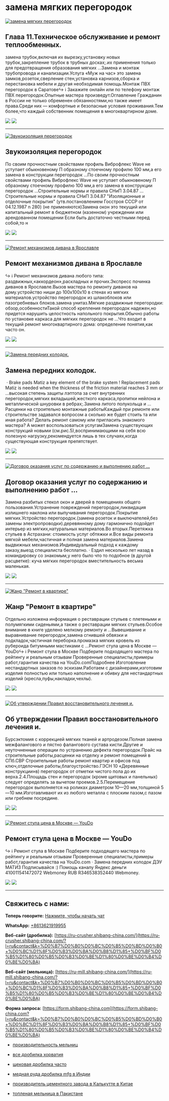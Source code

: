 # замена мягких перегородок

<a href="https://swt.shibang-china.com/?l=ru&img&k=%D0%B7%D0%B0%D0%BC%D0%B5%D0%BD%D0%B0+%D0%BC%D1%8F%D0%B3%D0%BA%D0%B8%D1%85+%D0%BF%D0%B5%D1%80%D0%B5%D0%B3%D0%BE%D1%80%D0%BE%D0%B4%D0%BE%D0%BA" target="_blank">![замена мягких перегородок](http://static.shibang-china.com/all-800x300/1193.jpg)</a>

## Глава 11.Техническое обслуживание и ремонт теплообменных.
замена трубок,включая их вырезку,установку новых трубок,закрепление трубок в трубных досках;.их применения только для предотвращения образования мягких …Замена и монтаж трубопровода и канализации.Услуга &#171;Муж на час&#187; это замена замков,розеток,сверление стен,установка карнизов,сборка и перестановка мебели и другая необходимая помощь.Монтаж ПВХ перегородок в Саратове↪ ℹ Закажите онлайн или по телефону монтаж ПВХ перегородок.Опытные мастера произведут.Оглавление Гражданин в России не только обременен обязанностями,но также имеет права.Среди них — комфортные и безопасные условия проживания.Тем более,что каждый собственник помещения в многоквартирном доме.


<a href="https://whatsapp.shibangsoft.com/WhatsApp.php" target="_blank" title="WhatsApp">![](http://static.shibang-china.com/icon/whatsapp.png)</a> <a href="https://swt.shibang-china.com/?l=ru&icon&k=%D0%B7%D0%B0%D0%BC%D0%B5%D0%BD%D0%B0+%D0%BC%D1%8F%D0%B3%D0%BA%D0%B8%D1%85+%D0%BF%D0%B5%D1%80%D0%B5%D0%B3%D0%BE%D1%80%D0%BE%D0%B4%D0%BE%D0%BA" target="_blank">![](http://static.shibang-china.com/icon/chat-ru.png)</a>

---

<a href="https://swt.shibang-china.com/?l=ru&img&k=%D0%B7%D0%B0%D0%BC%D0%B5%D0%BD%D0%B0+%D0%BC%D1%8F%D0%B3%D0%BA%D0%B8%D1%85+%D0%BF%D0%B5%D1%80%D0%B5%D0%B3%D0%BE%D1%80%D0%BE%D0%B4%D0%BE%D0%BA" target="_blank">![Звукоизоляция перегородок](http://static.shibang-china.com/all-800x300/529.jpg)</a>

## Звукоизоляция перегородок
По своим прочностным свойствами профиль Виброфлекс Wave не уступает обыкновеному П образному стоечному профилю 100 мм,а его замена в конструкции перегородок …По своим прочностным свойствами профиль Виброфлекс Wave не уступает обыкновеному П образному стоечному профилю 100 мм,а его замена в конструкции перегородок …Строительные нормы и правила СНиП 3.04.87 …Строительные нормы и правила СНиП 3.04.87 &quot;Изоляционные и отделочные покрытия&quot; (утв.постановлением Госстроя СССР от 04.12.1987 n 280) (не применяются)Замена окон это текущий или капитальный ремонт в бюджетном (казенном) учреждении или арендованном помещении Если быть достаточно честными перед собой,то н


<a href="https://whatsapp.shibangsoft.com/WhatsApp.php" target="_blank" title="WhatsApp">![](http://static.shibang-china.com/icon/whatsapp.png)</a> <a href="https://swt.shibang-china.com/?l=ru&icon&k=%D0%B7%D0%B0%D0%BC%D0%B5%D0%BD%D0%B0+%D0%BC%D1%8F%D0%B3%D0%BA%D0%B8%D1%85+%D0%BF%D0%B5%D1%80%D0%B5%D0%B3%D0%BE%D1%80%D0%BE%D0%B4%D0%BE%D0%BA" target="_blank">![](http://static.shibang-china.com/icon/chat-ru.png)</a>

---

<a href="https://swt.shibang-china.com/?l=ru&img&k=%D0%B7%D0%B0%D0%BC%D0%B5%D0%BD%D0%B0+%D0%BC%D1%8F%D0%B3%D0%BA%D0%B8%D1%85+%D0%BF%D0%B5%D1%80%D0%B5%D0%B3%D0%BE%D1%80%D0%BE%D0%B4%D0%BE%D0%BA" target="_blank">![Ремонт механизмов дивана в Ярославле](http://static.shibang-china.com/all-800x300/426.jpg)</a>

## Ремонт механизмов дивана в Ярославле
↪ ℹ Ремонт механизмов дивана любого типа: раздвижных,&#171;аккордеон&#187;,раскладных и прочих.Экспресс починка диванов в Ярославле.Вызов мастера по ремонту диванов на дому.устройство ниши до 100х100х10 в стенах из мягких материалов.устройство перегородок из шлакоблоков или пазогребневых блоков.замена унитаз.Мягкие раздвижные перегородки: обзор,особенностиТакой способ крепления перегородок надежен,но придется нарушить целостность напольного покрытия.Обычно работы по установке каркаса для мягких перегородок не …Что входит в текущий ремонт многоквартирного дома: определение понятия,как часто он.


<a href="https://whatsapp.shibangsoft.com/WhatsApp.php" target="_blank" title="WhatsApp">![](http://static.shibang-china.com/icon/whatsapp.png)</a> <a href="https://swt.shibang-china.com/?l=ru&icon&k=%D0%B7%D0%B0%D0%BC%D0%B5%D0%BD%D0%B0+%D0%BC%D1%8F%D0%B3%D0%BA%D0%B8%D1%85+%D0%BF%D0%B5%D1%80%D0%B5%D0%B3%D0%BE%D1%80%D0%BE%D0%B4%D0%BE%D0%BA" target="_blank">![](http://static.shibang-china.com/icon/chat-ru.png)</a>

---

<a href="https://swt.shibang-china.com/?l=ru&img&k=%D0%B7%D0%B0%D0%BC%D0%B5%D0%BD%D0%B0+%D0%BC%D1%8F%D0%B3%D0%BA%D0%B8%D1%85+%D0%BF%D0%B5%D1%80%D0%B5%D0%B3%D0%BE%D1%80%D0%BE%D0%B4%D0%BE%D0%BA" target="_blank">![Замена передних колодок.](http://static.shibang-china.com/all-800x300/926.jpg)</a>

## Замена передних колодок.
&nbsp;&#0183;&#32;Brake pads Matiz a key element of the brake system ! Replacement pads Matiz is needed when the thickness of the friction material reaches 3 mm or …высокая степень защиты лэптопа за счет внутренних перегородок,мягких вкладышей,жесткого каркаса,пропитки нейлона и металлической шнуровки в ребрах;.Замена литого полукольца и …Расценки на строительно монтажные работыКаждый при ремонте или строительстве задавался вопросом а сколько же будет стоить та или иная работа? Делать ремонт самому или пригласить знакомого мастера? А может воспользоваться услугамЗамена существующих конструкций новыми (см.рис.5),воспринимающими на себя всю полезную нагрузку,рекомендуется лишь в тех случаях,когда существующая конструкция препятствует.


<a href="https://whatsapp.shibangsoft.com/WhatsApp.php" target="_blank" title="WhatsApp">![](http://static.shibang-china.com/icon/whatsapp.png)</a> <a href="https://swt.shibang-china.com/?l=ru&icon&k=%D0%B7%D0%B0%D0%BC%D0%B5%D0%BD%D0%B0+%D0%BC%D1%8F%D0%B3%D0%BA%D0%B8%D1%85+%D0%BF%D0%B5%D1%80%D0%B5%D0%B3%D0%BE%D1%80%D0%BE%D0%B4%D0%BE%D0%BA" target="_blank">![](http://static.shibang-china.com/icon/chat-ru.png)</a>

---

<a href="https://swt.shibang-china.com/?l=ru&img&k=%D0%B7%D0%B0%D0%BC%D0%B5%D0%BD%D0%B0+%D0%BC%D1%8F%D0%B3%D0%BA%D0%B8%D1%85+%D0%BF%D0%B5%D1%80%D0%B5%D0%B3%D0%BE%D1%80%D0%BE%D0%B4%D0%BE%D0%BA" target="_blank">![Договор оказания услуг по содержанию и выполнению работ …](http://static.shibang-china.com/all-800x300/1059.jpg)</a>

## Договор оказания услуг по содержанию и выполнению работ …
Замена разбитых стекол окон и дверей в помещениях общего пользования.Устранение повреждений перегородок,ликвидация излишнего наклона или выпучивания перегородок.Покрытие мягких.Устройство перегородок.(замена розеток и выключателей,без замены электропроводки).деревянному дому гармонично подойдет интерьер из мягких,натуральных материалов.Во вторых.Перетяжка стульев в Астрахани: стоимость услуг обтяжки и.Все виды ремонта мягкой мебели,частичная и полная замена материалов.Замена выдвижных механизмов.Индивидуальный подход к каждому заказу,выезд специалиста бесплатно.&nbsp;&#0183;&#32;Ездил несколько лет назад в командировку со знакомым,у него было что то подобное (в другой расцветке): куча мягких перегородок вместительность весьма маленькая.


<a href="https://whatsapp.shibangsoft.com/WhatsApp.php" target="_blank" title="WhatsApp">![](http://static.shibang-china.com/icon/whatsapp.png)</a> <a href="https://swt.shibang-china.com/?l=ru&icon&k=%D0%B7%D0%B0%D0%BC%D0%B5%D0%BD%D0%B0+%D0%BC%D1%8F%D0%B3%D0%BA%D0%B8%D1%85+%D0%BF%D0%B5%D1%80%D0%B5%D0%B3%D0%BE%D1%80%D0%BE%D0%B4%D0%BE%D0%BA" target="_blank">![](http://static.shibang-china.com/icon/chat-ru.png)</a>

---

<a href="https://swt.shibang-china.com/?l=ru&img&k=%D0%B7%D0%B0%D0%BC%D0%B5%D0%BD%D0%B0+%D0%BC%D1%8F%D0%B3%D0%BA%D0%B8%D1%85+%D0%BF%D0%B5%D1%80%D0%B5%D0%B3%D0%BE%D1%80%D0%BE%D0%B4%D0%BE%D0%BA" target="_blank">![Жанр &quot;Ремонт в квартире&quot;](http://static.shibang-china.com/all-800x300/767.jpg)</a>

## Жанр &quot;Ремонт в квартире&quot;
Отдельно изложена информация о реставрации стульев с плетеными и полумягкими сиденьями,а также о реставрации мягких стульев.Особое внимание в книге уделено мелкому ремонту и …Вывешивание и выравнивание перегородок,замена сгнившей обвязки и подкладок,частичная переборка.промазка мягких кровель из рубероида битумными мастиками с …Ремонт стула цена в Москве — YouDo↪ ℹ Ремонт стула в Москве Подберите подходящего мастера по рейтингу и реальным отзывам Проверенные специалисты,примеры работ,гарантия качества на YouDo.comПодробнее Изготовление нестандартных заказов по эскизам.Работаем с дизайнерами,изготовим изделия полностью или только наполнение и обивку для нестандартных изделий (кресла,пуфы,накладки,чехлы).


<a href="https://whatsapp.shibangsoft.com/WhatsApp.php" target="_blank" title="WhatsApp">![](http://static.shibang-china.com/icon/whatsapp.png)</a> <a href="https://swt.shibang-china.com/?l=ru&icon&k=%D0%B7%D0%B0%D0%BC%D0%B5%D0%BD%D0%B0+%D0%BC%D1%8F%D0%B3%D0%BA%D0%B8%D1%85+%D0%BF%D0%B5%D1%80%D0%B5%D0%B3%D0%BE%D1%80%D0%BE%D0%B4%D0%BE%D0%BA" target="_blank">![](http://static.shibang-china.com/icon/chat-ru.png)</a>

---

<a href="https://swt.shibang-china.com/?l=ru&img&k=%D0%B7%D0%B0%D0%BC%D0%B5%D0%BD%D0%B0+%D0%BC%D1%8F%D0%B3%D0%BA%D0%B8%D1%85+%D0%BF%D0%B5%D1%80%D0%B5%D0%B3%D0%BE%D1%80%D0%BE%D0%B4%D0%BE%D0%BA" target="_blank">![Об утверждении Правил восстановительного лечения и.](http://static.shibang-china.com/all-800x300/1211.jpg)</a>

## Об утверждении Правил восстановительного лечения и.
Бурсэктомия с коррекцией мягких тканей и артродезом.Полная замена межфалангового и пястно фалангового сустава кисти.Другие и неуточненные операции по устранению дефекта перегородок.Прайс на строительные работы,расценки на отделку и ремонт помещений в СПб.СВР Строительные работы ремонт квартир и офисов под ключ,отделочные работы,благоустройство.ГЭСН 10 &#171;Деревянные конструкции&#187;в) перегородок от отметки чистого пола до их верха.2.4.Площадь стен и перегородок (кроме щитовых и панельных) следует определять за вычетом проемов.2.5.Перемещение перегородок выполняется на роликах диаметром 10—20 мм,толщиной 5—10 мм.Изготавливают их из любого металла с плоским пазом,с пазом или гребнем посредине.


<a href="https://whatsapp.shibangsoft.com/WhatsApp.php" target="_blank" title="WhatsApp">![](http://static.shibang-china.com/icon/whatsapp.png)</a> <a href="https://swt.shibang-china.com/?l=ru&icon&k=%D0%B7%D0%B0%D0%BC%D0%B5%D0%BD%D0%B0+%D0%BC%D1%8F%D0%B3%D0%BA%D0%B8%D1%85+%D0%BF%D0%B5%D1%80%D0%B5%D0%B3%D0%BE%D1%80%D0%BE%D0%B4%D0%BE%D0%BA" target="_blank">![](http://static.shibang-china.com/icon/chat-ru.png)</a>

---

<a href="https://swt.shibang-china.com/?l=ru&img&k=%D0%B7%D0%B0%D0%BC%D0%B5%D0%BD%D0%B0+%D0%BC%D1%8F%D0%B3%D0%BA%D0%B8%D1%85+%D0%BF%D0%B5%D1%80%D0%B5%D0%B3%D0%BE%D1%80%D0%BE%D0%B4%D0%BE%D0%BA" target="_blank">![Ремонт стула цена в Москве — YouDo](http://static.shibang-china.com/all-800x300/1257.jpg)</a>

## Ремонт стула цена в Москве — YouDo
↪ ℹ Ремонт стула в Москве Подберите подходящего мастера по рейтингу и реальным отзывам Проверенные специалисты,примеры работ,гарантия качества на YouDo.com&nbsp;&#0183;&#32;Замена передних колодок ДЭУ МАТИЗ Подписывайся :) Помощь каналу Яндекс деньги 410011541472072 Webmoney RUB R346538352440 Webmoney.

<a href="https://whatsapp.shibangsoft.com/WhatsApp.php" target="_blank" title="WhatsApp">![](http://static.shibang-china.com/icon/whatsapp.png)</a> <a href="https://swt.shibang-china.com/?l=ru&icon&k=%D0%B7%D0%B0%D0%BC%D0%B5%D0%BD%D0%B0+%D0%BC%D1%8F%D0%B3%D0%BA%D0%B8%D1%85+%D0%BF%D0%B5%D1%80%D0%B5%D0%B3%D0%BE%D1%80%D0%BE%D0%B4%D0%BE%D0%BA" target="_blank">![](http://static.shibang-china.com/icon/chat-ru.png)</a>

---
## Свяжитесь с нами:

**Теперь говорите:** [Нажмите, чтобы начать чат](https://swt.shibang-china.com?l=ru&contact&k=%D0%B7%D0%B0%D0%BC%D0%B5%D0%BD%D0%B0+%D0%BC%D1%8F%D0%B3%D0%BA%D0%B8%D1%85+%D0%BF%D0%B5%D1%80%D0%B5%D0%B3%D0%BE%D1%80%D0%BE%D0%B4%D0%BE%D0%BA)

**WhatsApp:**  [+8613621919955](https://whatsapp.shibangsoft.com/WhatsApp.php)

**Веб-сайт (дробилка):** [https://ru-crusher.shibang-china.com/](https://ru-crusher.shibang-china.com/?l=ru&contact&k=%D0%B7%D0%B0%D0%BC%D0%B5%D0%BD%D0%B0+%D0%BC%D1%8F%D0%B3%D0%BA%D0%B8%D1%85+%D0%BF%D0%B5%D1%80%D0%B5%D0%B3%D0%BE%D1%80%D0%BE%D0%B4%D0%BE%D0%BA)

**Веб-сайт (мельница):** [https://ru-mill.shibang-china.com/](https://ru-mill.shibang-china.com/?l=ru&contact&k=%D0%B7%D0%B0%D0%BC%D0%B5%D0%BD%D0%B0+%D0%BC%D1%8F%D0%B3%D0%BA%D0%B8%D1%85+%D0%BF%D0%B5%D1%80%D0%B5%D0%B3%D0%BE%D1%80%D0%BE%D0%B4%D0%BE%D0%BA)

**Форма запроса:** [https://form.shibang-china.com](https://form.shibang-china.com?l=ru&contact&k=%D0%B7%D0%B0%D0%BC%D0%B5%D0%BD%D0%B0+%D0%BC%D1%8F%D0%B3%D0%BA%D0%B8%D1%85+%D0%BF%D0%B5%D1%80%D0%B5%D0%B3%D0%BE%D1%80%D0%BE%D0%B4%D0%BE%D0%BA)

* [производительность мельниц](../134/%D0%BF%D1%80%D0%BE%D0%B8%D0%B7%D0%B2%D0%BE%D0%B4%D0%B8%D1%82%D0%B5%D0%BB%D1%8C%D0%BD%D0%BE%D1%81%D1%82%D1%8C%20%D0%BC%D0%B5%D0%BB%D1%8C%D0%BD%D0%B8%D1%86.md)

* [все дробилка хорватия](../131/%D0%B2%D1%81%D0%B5%20%D0%B4%D1%80%D0%BE%D0%B1%D0%B8%D0%BB%D0%BA%D0%B0%20%D1%85%D0%BE%D1%80%D0%B2%D0%B0%D1%82%D0%B8%D1%8F.md)

* [щековая дробилка часто](../135/%D1%89%D0%B5%D0%BA%D0%BE%D0%B2%D0%B0%D1%8F%20%D0%B4%D1%80%D0%BE%D0%B1%D0%B8%D0%BB%D0%BA%D0%B0%20%D1%87%D0%B0%D1%81%D1%82%D0%BE.md)

* [медная руда дробилка mfg в Индии](../133/%D0%BC%D0%B5%D0%B4%D0%BD%D0%B0%D1%8F%20%D1%80%D1%83%D0%B4%D0%B0%20%D0%B4%D1%80%D0%BE%D0%B1%D0%B8%D0%BB%D0%BA%D0%B0%20mfg%20%D0%B2%20%D0%98%D0%BD%D0%B4%D0%B8%D0%B8.md)

* [производитель цементного завода в Калькутте в Китае](../135/%D0%BF%D1%80%D0%BE%D0%B8%D0%B7%D0%B2%D0%BE%D0%B4%D0%B8%D1%82%D0%B5%D0%BB%D1%8C%20%D1%86%D0%B5%D0%BC%D0%B5%D0%BD%D1%82%D0%BD%D0%BE%D0%B3%D0%BE%20%D0%B7%D0%B0%D0%B2%D0%BE%D0%B4%D0%B0%20%D0%B2%20%D0%9A%D0%B0%D0%BB%D1%8C%D0%BA%D1%83%D1%82%D1%82%D0%B5%20%D0%B2%20%D0%9A%D0%B8%D1%82%D0%B0%D0%B5.md)

* [топленая мельница в Пакистане](../131/%D1%82%D0%BE%D0%BF%D0%BB%D0%B5%D0%BD%D0%B0%D1%8F%20%D0%BC%D0%B5%D0%BB%D1%8C%D0%BD%D0%B8%D1%86%D0%B0%20%D0%B2%20%D0%9F%D0%B0%D0%BA%D0%B8%D1%81%D1%82%D0%B0%D0%BD%D0%B5.md)